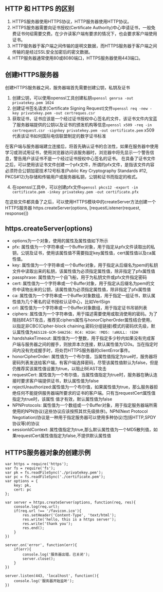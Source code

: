 ## HTTP 和 HTTPS 的区别

1. HTTPS服务器使用HTTPS协议，HTTP服务器使用HTTP协议。
2. HTTPS服务器需要向证书授权(Certificate Authority)中心申请证书，一般免费证书何绍需要交费。在少许读客户端有要求的情况下，也会要求客户端使用证书。
3. HTTP服务器于客户端之间传输的是明文数据，而HTTPS服务器于客户端之间传输的是经过SSL安全加密后的密文数据。
4. HTTP服务器通常使用80或8080端口，HTTPS服务器使用443端口。


## 创建HTTPS服务器
创建HTTPS服务器之间，服务器端首先需要创建公钥，私钥及证书

1. 创建公钥，可以使用openssl工具创建私钥`openssl genrsa -out privatekey.pem 1024`
2. 创建证书签名请求(Certificate Signing Request)文件`openssl req -new -key privatekey.pem -out certreques.csr`
3. 获取证书，证书应该是一个经过证书授权中心签名的文件，该证书文件内宝蓝了服务器端提供的公钥以及证书的颁发机构等信息`openssl x509 -req -in certrequest.csr -signkey privatekey.pem -out certificate.pem`
x509代表该证书如何国际电信联盟制定的数字证书标准

在客户端与服务器端建立连接后，将首先确认证书的合法性，如果在服务器中使用学习或测试用证书，使用浏览器访问该服务器时，浏览器中将先显示一个警告信息，警告用户该证书不是一个经过证书授权中心签名的证书。
在具备了证书文件之后，可以使用该证书文件创建一个pfx文件，所谓的pfx文件，是指该文件内容必须符合公钥加密技术12号标准(Public Key Cryptography Standards #12, PKCS#12)为存储和传输用户或服务器私钥，公钥和证书而指定的格式。

4. 在openssl工具中，可以创建pfx文件`openssl pkcs12 -export -in certificate.pem -inkey privatekey.pem -out certificate.pfx`

在这些文件都具备了之后，可以使用HTTPS模块中的createServer方法创建一个HTTPS服务器
https.createServer(options, [requestListener(request, response)])
## https.createServer(options)
+ options为一个对象，使用的属性及属性值如下所示
+ pfx: 属性值为一个字符串或一个Buffer对象，用于指定从pfx文件读取出的私钥，公钥及证书，使用该属性值不需要指定key属性值，cert属性值以及ca属性值。
+ key: 属性值为一个字符串或一个Buffer对象，用于指定从后缀名为pem的私钥文件中读取出来的私钥，该属性值为必须指定属性值，除非指定了pfx属性值
+ passphrase: 属性值为一个自飞船，用于为私钥文件或pfx文件指定密码
+ cert: 属性值为一个字符串或一个Buffer对象，用于指定从后缀名为pem的文件中读物出来的公钥，该属性值为必须指定属性值，除非指定了pfx属性值
+ ca: 属性值为一个字符串或一个Buffer对象数组，用于指定一组证书，默认属性值为几个著名的证书授权认证中心，比如VerlSign
+ crl: 属性值为一个字符串或一个Buffer对象数组，用于指定证书吊销列表
+ ciphers: 属性值为一个字符串值，用于描述需要使用或取消使用的密码。为了阻挡BEAST攻击，推荐奖ciphers属性与honorCipherOrder属性结合使用，以指定非CBC(Cipher-block chaining,密码分组链接)模式的密码优先级，默认属性值为`AES128-GCM-SHA256: RC4: HIGH: !MD5: !aNULL: !EDH`
+ handshakeTimeout: 属性值为一个整数，用于指定多少秒内如果没有完成客户端与服务器之间的握手，则放弃本次连接，默认属性值为120s。当在指定时间内没有完成握手时，将处罚HTTPS服务器的clientError事件。
+ honorCipherOrder: 属性值为一个布尔值，当属性值指定为true时，服务器将密码列表发送给客户端，有客户端选择密码，尽管该属性值默认为false，但是仍推荐奖该属性值设置为true，以阻止BEAST攻击
+ requestCert: 属性值为一个布尔值，当属性值指定为true时，服务器在确认连接时要求客户端提供证书，默认属性值为false
+ rejectUnauthorized:属性值为一个布尔值，如果属性值为true，那么服务器拒绝任何不能提供服务器端所要求的证书的客户端。只有当requestCert属性值指定为true时，该属性 值才有效，默认属性值为false
+ NPNProtocols: 属性值为一个数组或一个Buffer对象，用于指定服务器端所需使用的NPN协议(这些协议应该按照其优先级排序)。NPN(Next Protocol Negotiation)协议是一种用于指定服务器可以使用多种协议(包括HTTP,SPDY协议等)的协议
+ sessionIdContext: 属性值指定为true,那么默认属性值为一个MD5散列值，如果requestCert属性值指定为false,不提供默认属性值

## HTTPS服务器对象的创建示例
```
var https = require('https');
var fs = require('fs');
var pk = fs.readFileSync('./privatekey.pem');
var pc = fs.readFileSync('./certificate.pem');
var options = {
    key: pk,
    cert: pc
};

var server = https.createServer(options, function(req, res){
    console.log(req.url);
    if(req.url !== '/favicon.ico'){
        res.setHeader('Content-Type', 'text/html');
        res.write('hello, this is a https server');
        res.write('thank you');
        res.end();
    }
})

server.on('error', function(err){
    if(err){
        console.log('服务器出错，已关闭');
        server.close();
    }
})

server.listen(443, 'localhost', function(){
    console.log('服务器开始监听');
})
```